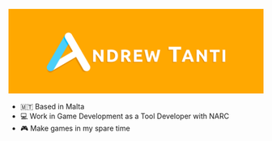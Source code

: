 ![Personal Banner](https://raw.githubusercontent.com/dru-tanti/dru-tanti/master/images/banner.png)

- 🇲🇹 Based in Malta
- 💻 Work in Game Development as a Tool Developer with NARC
- 🎮 Make games in my spare time

<!--
**dru-tanti/dru-tanti** is a ✨ _special_ ✨ repository because its `README.md` (this file) appears on your GitHub profile.

Here are some ideas to get you started:

- 🔭 I’m currently working on ...
- 🌱 I’m currently learning ...
- 👯 I’m looking to collaborate on ...
- 🤔 I’m looking for help with ...
- 💬 Ask me about ...
- 📫 How to reach me: ...
- 😄 Pronouns: ...
- ⚡ Fun fact: ...
-->
